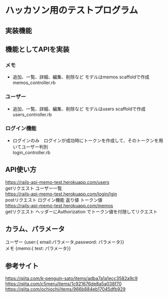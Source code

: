# ハッカソン用のテストプログラム
## 実装機能
## 機能としてAPIを実装
### メモ
* 追加、一覧、詳細、編集、削除など  モデルはmemos scaffoldで作成  
memos_controller.rb
### ユーザー
* 追加、一覧、詳細、編集、削除など モデルはusers scaffoldで作成  
users_controller.rb
### ログイン機能
* ログインのみ　ログインが成功時にトークンを作成して、そのトークンを用いてユーザー判別  
login_controller.rb

## API使い方
https://rails-api-memo-test.herokuapp.com/users  
getリクエスト ユーザー一覧  
https://rails-api-memo-test.herokuapp.com/login/lgin  
postリクエスト ログイン機能 返り値 トークン値  
https://rails-api-memo-test.herokuapp.com/memos  
getリクエスト ヘッダーにAuthorization でトークン値を付随してリクエスト  

## カラム、パラメータ
ユーザー  {user:{ email:パラメータ,password: パラメータ}}  
メモ  {memo:{ test: パラメータ}}

## 参考サイト
https://qiita.com/k-penguin-sato/items/adba7a1a1ecc3582a9c9  
https://qiita.com/c5meru/items/1c921676de8a5a038f70  
https://qiita.com/ochiochi/items/966b884eb17045dfb929  
